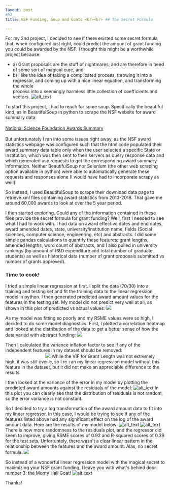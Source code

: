 ```yaml
---
layout: post
#h2
title: NSF Funding, Soup and Goats <br><br> ## The Secret Formula

---
```


For my 2nd project, I decided to see if there existed some secret formula that, when configured
just right, could predict the amount of grant funding you could be awarded by the NSF.  I thought
this might be a worthwhile project because: 

* a) Grant proposals are the stuff of nightmares, and are therefore in need of some sort 		     of magical cure, and 
* b) I like the idea of taking a complicated process, throwing it into a
	     regressor, and coming up with a nice linear equation, and transforming the whole	
	     process into a seemingly harmless little collection of coefficients and vectors. 
![alt_text](/pics/Perfect-Grant-Writing-Formula-Cartoon-1024x773.jpg)


To start this project, I had to reach for some soup.  Specifically the beautiful kind, as in BeautifulSoup in python to scrape the NSF website for award summary data: <br><br>
[National Science Foundation Awards Summary](https://dellweb.bfa.nsf.gov/AwdLst2/default.asp) <br><br>
But unfortunately I ran into some issues right away, as the NSF award statistics webpage was configured such that the html code populated their award summary data table only when the user selected a specific State or Institution, which was then sent to their servers as query response data and which generated asp requests to get the corresponding award summary information.  Neither BeautifulSoup nor Selenium (the other web scraping option available in python) were able to automatically generate these requests and responses alone (I would have had to incorporate scrapy as well).

So instead, I used BeautifulSoup to scrape their download data page to retrieve xml files containing award statistics from 2013-2018.  That gave me around 60,000 awards to look at over the 5 year period.

I then started exploring.  Could any of the information contained in these files provide the secret formula for grant funding?  Well, first I needed to see what I had to work with.  I had data on award effective dates and end dates, award amended dates, state, university/institution name, fields (Social sciences, computer science, engineering, etc) and abstracts.  I did some simple pandas calculations to quantify these features: grant lengths, amended lengths, word count of abstracts, and I also pulled in university rankings (by amount of R&D expenditure and total number of graduate students) as well as historical data (number of grant proposals submitted vs number of grants approved).  

### Time to cook!  

I tried a simple linear regression at first.  I split the data (70/30) into a training and testing set and fit the training data to the linear regression model in python.  I then generated predicted award amount values for the features in the testing set.  My model did not predict very well at all, as shown in this plot of predicted vs actual values:
<img src="/pics/Modelperf.png" style="margin-left: auto; margin-right: auto;"> 



As my model was fitting so poorly and my RSME values were so high, I decided to do some model diagnostics.  First, I plotted a correlation heatmap and looked at the distribution of the data to get a better sense of how the data varied with abstract funding: <img src="/pics/corrheatmap2.png" style="margin-left: auto; margin-right: auto;">


Then I calculated the variance inflation factor to see if any of the independent features in my dataset should be removed:
<img src="/pics/vif.png" style="/*! text-align:center; */margin-left: 25%;">
While the VIF for Grant Length was not extremely high, it was still over 5, so I re-ran my linear regression model without this feature in the dataset, but it did not make an appreciable difference to the results.

I then looked at the variance of the error in my model by plotting the predicted award amounts against the residuals of the model: ![alt_text](/pics/residuals.png)  In this plot you can clearly see that the distribution of residuals is not random, so the error variance is not constant.

So I decided to try a log transformation of the award amount data to fit into my linear regressor.  In this case, I would be trying to see if any of the features listed above had any significant effect on the log of the award amount data.  Here are the results of my model below:
![alt_text](/pics/exppred.png)
![alt_text](/pics/residuals2.png)
There is now more randomness to the residuals plot, and the regressor did seem to improve, giving RSME scores of 0.92 and R-squared scores of 0.39 for the test sets.  Unfortuntely, there wasn't a clear linear pattern in the relationship between the features and the award amount.  Alas, no secret formula. <img src="/pics/xkcd_linreg.png" style="margin-left: auto; margin-right: auto;">

So instead of a wonderful linear regression model with the magical secret to maximizing your NSF grant funding, I leave you with what's behind door number 3: the Monty Hall Goat! 
![alt_text](/pics/montyhallgoat.png)


 
Thanks!
